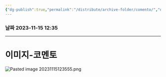 ```yaml
---
{"dg-publish":true,"permalink":"/distribute/archive-folder/comento/","noteIcon":""}
---
```


### 날짜 2023-11-15 12:35

-------------------------------

# 이미지-코멘토
![Pasted image 20231115123555.png](/img/user/%EC%B2%A8%EB%B6%80%ED%8C%8C%EC%9D%BC/Pasted%20image%2020231115123555.png)